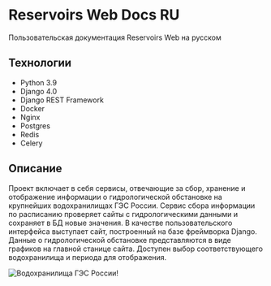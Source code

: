 # Reservoirs Web Docs RU
Пользовательская документация Reservoirs Web на русском

## Технологии
- Python 3.9
- Django 4.0
- Django REST Framework
- Docker
- Nginx
- Postgres
- Redis
- Celery

## Описание
Проект включает в себя сервисы, отвечающие за сбор, хранение и отображение информации о гидрологической обстановке на крупнейших водохранилищах ГЭС России. Сервис сбора информации по расписанию проверяет сайты с гидрологическими данными и сохраняет в БД новые значения. В качестве пользовательского интерфейса выступает сайт, построенный на базе фреймворка Django. Данные о гидрологической обстановке представляются в виде графиков на главной станице сайта. Доступен выбор соответствующего водохранилища и периода для отображения.

![Водохранилища ГЭС России!](https://ucarecdn.com/bd418df3-7058-4759-8064-ff6c055adabb/-/preview/794x720/ "Водохранилища ГЭС России")